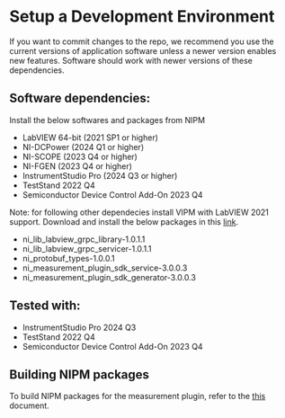 # Setup a Development Environment
If you want to commit changes to the repo, we recommend you use the current versions of application software unless a newer version enables new features. Software should work with newer versions of these dependencies.

## Software dependencies:
Install the below softwares and packages from NIPM

- LabVIEW 64-bit (2021 SP1 or higher)
- NI-DCPower (2024 Q1 or higher)
- NI-SCOPE (2023 Q4 or higher)
- NI-FGEN (2023 Q4 or higher)
- InstrumentStudio Pro (2024 Q3 or higher)
- TestStand 2022 Q4
- Semiconductor Device Control Add-On 2023 Q4

Note: for following other dependecies install VIPM with LabVIEW 2021 support.
Download and install the below packages in this [link](https://github.com/ni/measurement-plugin-labview/releases/tag/v3.0.0.3).
- ni_lib_labview_grpc_library-1.0.1.1
- ni_lib_labview_grpc_servicer-1.0.1.1
- ni_protobuf_types-1.0.0.1
- ni_measurement_plugin_sdk_service-3.0.0.3
- ni_measurement_plugin_sdk_generator-3.0.0.3
  



## Tested with:
- InstrumentStudio Pro 2024 Q3
- TestStand 2022 Q4
- Semiconductor Device Control Add-On 2023 Q4

## Building NIPM packages
To build NIPM packages for the measurement plugin, refer to the [this](build-plugin.md) document.
